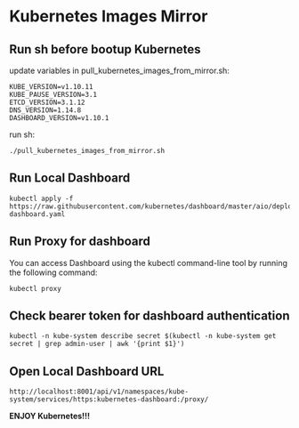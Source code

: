 # Kubernetes Images Mirror

## Run sh before bootup Kubernetes 

update variables in pull_kubernetes_images_from_mirror.sh:

```
KUBE_VERSION=v1.10.11
KUBE_PAUSE_VERSION=3.1
ETCD_VERSION=3.1.12
DNS_VERSION=1.14.8
DASHBOARD_VERSION=v1.10.1
```

run sh:
```
./pull_kubernetes_images_from_mirror.sh
```

## Run Local Dashboard 
```
kubectl apply -f https://raw.githubusercontent.com/kubernetes/dashboard/master/aio/deploy/recommended/kubernetes-dashboard.yaml
```

## Run Proxy for dashboard
You can access Dashboard using the kubectl command-line tool by running the following command:

```
kubectl proxy
```

## Check bearer token for dashboard authentication
```
kubectl -n kube-system describe secret $(kubectl -n kube-system get secret | grep admin-user | awk '{print $1}')
```

## Open Local Dashboard URL
```
http://localhost:8001/api/v1/namespaces/kube-system/services/https:kubernetes-dashboard:/proxy/
```

**ENJOY Kubernetes!!!**